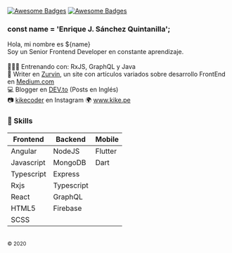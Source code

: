 [![Awesome Badges](https://img.shields.io/badge/web-kike.pe-0c1239.svg)](https://kike.pe)
[![Awesome Badges](https://img.shields.io/badge/vrs-1.0.0-ff214f.svg)](https://github.com/KikeSan)

### const name = 'Enrique J. Sánchez Quintanilla';
Hola, mi nombre es ${name} <br>
Soy un Senior Frontend Developer en constante aprendizaje. 
<br><br>
👨🏻‍💻 Entrenando con: RxJS, GraphQL y Java <br>
🏅 Writer en [Zurvin](https://medium.com/zurvin), un site con artículos variados sobre desarrollo FrontEnd en [Medium.com](https://medium.com/zurvin)<br>
💻 Blogger en [DEV.to](https://dev.to/kikesan) (Posts en Inglés)<br>
📷 [kikecoder](https://www.instagram.com/kikecoder/) en Instagram
🌍 www.kike.pe

### :rocket: Skills

| Frontend   | Backend    | Mobile  |
|------------|------------|---------|
| Angular    | NodeJS     | Flutter |
| Javascript | MongoDB    | Dart    |
| Typescript | Express    |         |
| Rxjs       | Typescript |         |
| React      | GraphQL    |         |
| HTML5      | Firebase   |         |
| SCSS       |            |         |

<br/>
<sub>© 2020</sub>
<!--
**KikeSan/KikeSan** is a ✨ _special_ ✨ repository because its `README.md` (this file) appears on your GitHub profile.

Here are some ideas to get you started:

- 🔭 I’m currently working on ...
- 🌱 I’m currently learning ...
- 👯 I’m looking to collaborate on ...
- 🤔 I’m looking for help with ...
- 💬 Ask me about ...
- 📫 How to reach me: ...
- 😄 Pronouns: ...
- ⚡ Fun fact: ...
-->
